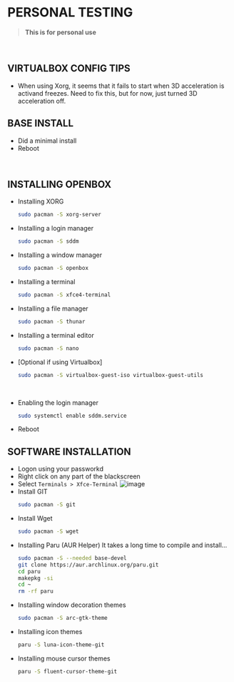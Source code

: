 # PERSONAL TESTING
> **This is for personal use**
<br>

## VIRTUALBOX CONFIG TIPS
* When using Xorg, it seems that it fails to start when 3D acceleration is
  activand freezes. Need to fix this, but for now, just turned 3D acceleration off.

## BASE INSTALL
* Did a minimal install
* Reboot

<br>

## INSTALLING OPENBOX
* Installing XORG
  ```bash
  sudo pacman -S xorg-server
  ```
* Installing a login manager
  ```bash
  sudo pacman -S sddm
  ```
* Installing a window manager
  ```bash
  sudo pacman -S openbox
  ```
* Installing a terminal
  ```bash
  sudo pacman -S xfce4-terminal
  ```
* Installing a file manager
  ```bash
  sudo pacman -S thunar
  ```
* Installing a terminal editor
  ```bash
  sudo pacman -S nano
  ```
* [Optional if using Virtualbox]
  ```bash
  sudo pacman -S virtualbox-guest-iso virtualbox-guest-utils
  ```
<br>

* Enabling the login manager
  ```bash
  sudo systemctl enable sddm.service
  ```
* Reboot

## SOFTWARE INSTALLATION
* Logon using your passworkd
* Right click on any part of the blackscreen
* Select `Terminals > Xfce-Terminal`
  ![image](https://user-images.githubusercontent.com/49572917/185463816-7ade56c8-f40c-4e12-9f03-2271c53553b6.png)
* Install GIT
  ```bash
  sudo pacman -S git
  ```
* Install Wget
  ```bash
  sudo pacman -S wget
  ```
* Installing Paru (AUR Helper)
It takes a long time to compile and install...
  ```bash
  sudo pacman -S --needed base-devel
  git clone https://aur.archlinux.org/paru.git
  cd paru
  makepkg -si
  cd ~
  rm -rf paru
  ```
* Installing window decoration themes
  ```bash
  sudo pacman -S arc-gtk-theme
  ```
* Installing icon themes
  ```bash
  paru -S luna-icon-theme-git
  ```
* Installing mouse cursor themes
  ```bash
  paru -S fluent-cursor-theme-git
  ```